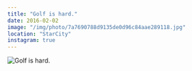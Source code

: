 ```yaml
---
title: "Golf is hard."
date: 2016-02-02
image: "/img/photo/7a7690788d9135de0d96c84aae289118.jpg"
location: "StarCity"
instagram: true
---
```


![Golf is hard.](/img/photo/7a7690788d9135de0d96c84aae289118.jpg)
